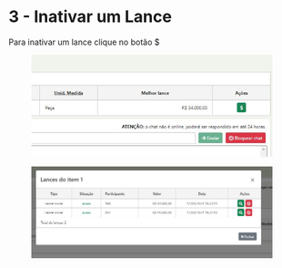 # 3 - Inativar um Lance

Para inativar um lance clique no botão $



<figure><img src="../../.gitbook/assets/Captura01.JPG" alt=""><figcaption></figcaption></figure>

<figure><img src="../../.gitbook/assets/Capturar 0.JPG" alt=""><figcaption></figcaption></figure>









